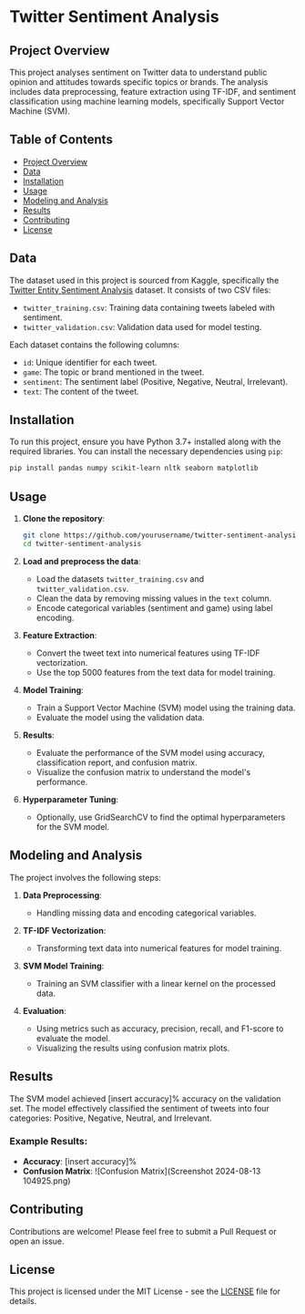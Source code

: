 # Twitter Sentiment Analysis

## Project Overview

This project analyses sentiment on Twitter data to understand public opinion and attitudes towards specific topics or brands. The analysis includes data preprocessing, feature extraction using TF-IDF, and sentiment classification using machine learning models, specifically Support Vector Machine (SVM).

## Table of Contents

- [Project Overview](#project-overview)
- [Data](#data)
- [Installation](#installation)
- [Usage](#usage)
- [Modeling and Analysis](#modeling-and-analysis)
- [Results](#results)
- [Contributing](#contributing)
- [License](#license)

## Data

The dataset used in this project is sourced from Kaggle, specifically the [Twitter Entity Sentiment Analysis](https://www.kaggle.com/datasets/jp797498e/twitter-entity-sentiment-analysis) dataset. It consists of two CSV files:

- `twitter_training.csv`: Training data containing tweets labeled with sentiment.
- `twitter_validation.csv`: Validation data used for model testing.

Each dataset contains the following columns:

- `id`: Unique identifier for each tweet.
- `game`: The topic or brand mentioned in the tweet.
- `sentiment`: The sentiment label (Positive, Negative, Neutral, Irrelevant).
- `text`: The content of the tweet.

## Installation

To run this project, ensure you have Python 3.7+ installed along with the required libraries. You can install the necessary dependencies using `pip`:

```bash
pip install pandas numpy scikit-learn nltk seaborn matplotlib
```

## Usage

1. **Clone the repository**:
   ```bash
   git clone https://github.com/yourusername/twitter-sentiment-analysis.git
   cd twitter-sentiment-analysis
   ```

2. **Load and preprocess the data**:
   - Load the datasets `twitter_training.csv` and `twitter_validation.csv`.
   - Clean the data by removing missing values in the `text` column.
   - Encode categorical variables (sentiment and game) using label encoding.

3. **Feature Extraction**:
   - Convert the tweet text into numerical features using TF-IDF vectorization.
   - Use the top 5000 features from the text data for model training.

4. **Model Training**:
   - Train a Support Vector Machine (SVM) model using the training data.
   - Evaluate the model using the validation data.

5. **Results**:
   - Evaluate the performance of the SVM model using accuracy, classification report, and confusion matrix.
   - Visualize the confusion matrix to understand the model's performance.

6. **Hyperparameter Tuning**:
   - Optionally, use GridSearchCV to find the optimal hyperparameters for the SVM model.

## Modeling and Analysis

The project involves the following steps:

1. **Data Preprocessing**:
   - Handling missing data and encoding categorical variables.
   
2. **TF-IDF Vectorization**:
   - Transforming text data into numerical features for model training.
   
3. **SVM Model Training**:
   - Training an SVM classifier with a linear kernel on the processed data.
   
4. **Evaluation**:
   - Using metrics such as accuracy, precision, recall, and F1-score to evaluate the model.
   - Visualizing the results using confusion matrix plots.

## Results

The SVM model achieved [insert accuracy]% accuracy on the validation set. The model effectively classified the sentiment of tweets into four categories: Positive, Negative, Neutral, and Irrelevant.

### Example Results:
- **Accuracy**: [insert accuracy]%
- **Confusion Matrix**:
  ![Confusion Matrix](Screenshot 2024-08-13 104925.png)

## Contributing

Contributions are welcome! Please feel free to submit a Pull Request or open an issue.

## License

This project is licensed under the MIT License - see the [LICENSE](LICENSE) file for details.
